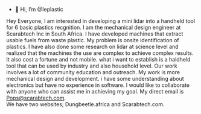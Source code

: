 - 👋 Hi, I’m @Ieplastic

<!---
Ieplastic/Ieplastic is a ✨ special ✨ repository because its `README.md` (this file) appears on your GitHub profile.
You can click the Preview link to take a look at your changes.
--->
Hey Everyone,
I am interested in developing a mini lidar into a handheld tool for 6 basic plastics recgnition. I am the mechanical design engineer at Scarabtech Inc in South Africa.
I have developed machines that extract usable fuels from waste plastic. My problem is onsite identification of plastics.
I have also done some research on lidar at science level and realized that the machines the use are complex to achieve complex results. It also cost a fortune and not mobile.
what i want to establish is a haldheld tool that can be used by industry and also household level. Our work involves a lot of community education and outreach.
My work is more mechanical design and development. i have some understanding about electronics but have no experience in software. 
I would like to collaborate with anyone who can assist me in achieving my goal.
My direct email is Pops@scarabtech.com.  
We have two websites; Dungbeetle.africa and Scarabtech.com.
